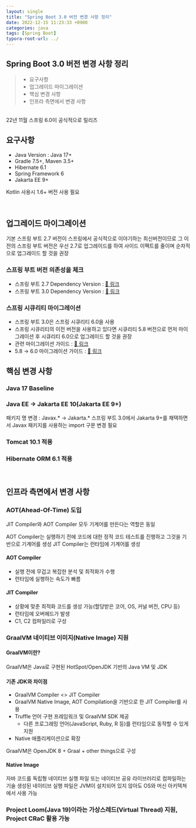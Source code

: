 ```yaml
---
layout: single
title: "Spring Boot 3.0 버전 변경 사항 정리"
date: 2022-12-15 11:23:33 +0900
categories: java
tags: [Spring Boot]
typora-root-url: ../
---
```



## Spring Boot 3.0 버전 변경 사항 정리
> - 요구사항
> - 업그레이드 마이그레이션
> - 핵심 변경 사항
> - 인프라 측면에서 변경 사항

<br>
22년 11월 스프링 6.0이 공식적으로 릴리즈

## 요구사항

- Java Version : Java 17+
- Gradle 7.5+, Maven 3.5+
- Hibernate 6.1
- Spring Framework 6
- Jakarta EE 9+

Kotlin 사용시 1.6+ 버전 사용 필요

<br>

## 업그레이드 마이그레이션

기본 스프링 부트 2.7 버전이 스프링에서 공식적으로 이야기하는 최신버전이므로 그 이전의 스프링 부트 버전은 우선 2.7로 업그레이드를 하여 사이드 이펙트를 줄이며 순차적으로 업그레이드 할 것을 권장

### 스프링 부트 버전 의존성을 체크
- 스프링 부트 2.7 Dependency Version : [🔗 링크](https://docs.spring.io/spring-boot/docs/2.7.x/reference/html/dependency-versions.html#appendix.dependency-versions)
- 스프링 부트 3.0 Dependency Version : [🔗 링크](https://docs.spring.io/spring-boot/docs/3.0.x/reference/html/dependency-versions.html#appendix.dependency-versions)
### 스프링 시큐리티 마이그레이션
- 스프링 부트 3.0은 스프링 시큐리티 6.0을 사용
- 스프링 시큐리티의 이전 버전을 사용하고 있다면 시큐리티 5.8 버전으로 먼저 마이그레이션 후 시큐리티 6.0으로 업그레이드 할 것을 권장
- 관련 마이그레이션 가이드 : [🔗 링크](https://docs.spring.io/spring-security/reference/5.8/migration/index.html)
- 5.8 → 6.0 마이그레이션 가이드 : [🔗 링크](https://docs.spring.io/spring-security/reference/6.0/migration/index.html)

## 핵심 변경 사항

### Java 17 Baseline

### Java EE → Jakarta EE 10(Jakarta EE 9+)

패키지 명 변경 : Javax.* → Jakarta.*
스프링 부트 3.0에서 Jakarta 9+를 채택하면서 Javax 패키지를 사용하는 import 구문 변경 필요

### Tomcat 10.1 적용

### Hibernate ORM 6.1 적용

<br>

## 인프라 측면에서 변경 사항

### AOT(Ahead-Of-Time) 도입

JIT Compiler와 AOT Compiler 모두 기계어를 만든다는 역할은 동일

AOT Compiler는 실행하기 전에 코드에 대한 정적 코드 테스트를 진행하고 그것을 기반으로 기계어를 생성
JIT Compiler는 런타임에 기계어를 생성

#### AOT Compiler

- 실행 전에 무겁고 복잡한 분석 및 최적화가 수행
- 런타임에 실행하는 속도가 빠름

#### JIT Compiler

- 상황에 맞춘 최적화 코드를 생성 가능(할당받은 코어, OS, 커널 버전, CPU 등)
- 런타임에 오버헤드가 발생
- C1, C2 컴파일러로 구성

### GraalVM 네이티브 이미지(Native Image) 지원

#### GraalVM이란?

GraalVM은 Java로 구현된 HotSpot/OpenJDK 기반의 Java VM 및 JDK

#### 기존 JDK와 차이점

- GraalVM Compiler <> JIT Compiler
- GraalVM Native Image, AOT Compilation을 기반으로 한 JIT Compiler를 사용
- Truffle 언어 구현 프레임워크 및 GraalVM SDK 제공
  - 다른 프로그래밍 언어(JavaScript, Ruby, R 등)를 런타임으로 동작할 수 있게 지원
- Native 애플리케이션으로 확장

GraalVM은 OpenJDK 8 + Graal + other things으로 구성

#### Native Image

자바 코드를 독립형 네이티브 실행 파일 또는 네이티브 공유 라이브러리로 컴파일하는 기술
생성된 네이티브 실행 파일은 JVM이 설치되어 있지 않아도 OS와 머신 아키텍쳐에서 사용 가능

### Project Loom(Java 19)이라는 가상스레드(Virtual Thread) 지원, Project CRaC 활용 가능

<br>